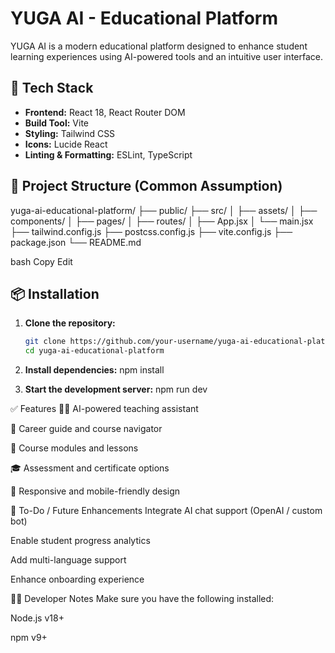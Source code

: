 # YUGA AI - Educational Platform

YUGA AI is a modern educational platform designed to enhance student learning experiences using AI-powered tools and an intuitive user interface.

## 🚀 Tech Stack

- **Frontend:** React 18, React Router DOM
- **Build Tool:** Vite
- **Styling:** Tailwind CSS
- **Icons:** Lucide React
- **Linting & Formatting:** ESLint, TypeScript

## 📁 Project Structure (Common Assumption)

yuga-ai-educational-platform/
├── public/
├── src/
│ ├── assets/
│ ├── components/
│ ├── pages/
│ ├── routes/
│ ├── App.jsx
│ └── main.jsx
├── tailwind.config.js
├── postcss.config.js
├── vite.config.js
├── package.json
└── README.md

bash
Copy
Edit


## 📦 Installation

1. **Clone the repository:**
   ```bash
   git clone https://github.com/your-username/yuga-ai-educational-platform.git
   cd yuga-ai-educational-platform

2. **Install dependencies:**
npm install

3. **Start the development server:**
npm run dev

✅ Features
🧑‍🏫 AI-powered teaching assistant

🧭 Career guide and course navigator

📘 Course modules and lessons

🎓 Assessment and certificate options

📱 Responsive and mobile-friendly design

📌 To-Do / Future Enhancements
Integrate AI chat support (OpenAI / custom bot)

Enable student progress analytics

Add multi-language support

Enhance onboarding experience

🧑‍💻 Developer Notes
Make sure you have the following installed:

Node.js v18+

npm v9+